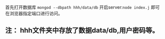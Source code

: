 
首先打开数据库 `mongod --dbpath hhh/data/db`
开启server:`node index.j`
即可在浏览器指定端口进行访问。

## 注： hhh文件夹中存放了数据data/db,用户密码等。